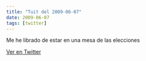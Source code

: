 ```yaml
---
title: "Tuit del 2009-06-07"
date: 2009-06-07
tags: [twitter]
---
```


Me he librado de estar en una mesa de las elecciones



[Ver en Twitter](https://twitter.com/i/web/status/2062797445)
